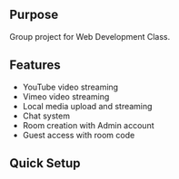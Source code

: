 ## Purpose
Group project for Web Development Class.

## Features
- YouTube video streaming
- Vimeo video streaming
- Local media upload and streaming
- Chat system
- Room creation with Admin account
- Guest access with room code

## Quick Setup
